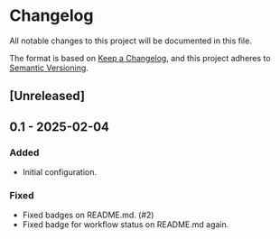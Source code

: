 # Changelog

All notable changes to this project will be documented in this file.

The format is based on [Keep a Changelog](https://keepachangelog.com/en/1.1.0/),
and this project adheres to [Semantic Versioning](https://semver.org/spec/v2.0.0.html).

## [Unreleased]

## 0.1 - 2025-02-04

### Added 

- Initial configuration.

### Fixed

- Fixed badges on README.md. (#2)
- Fixed badge for workflow status on README.md again.
